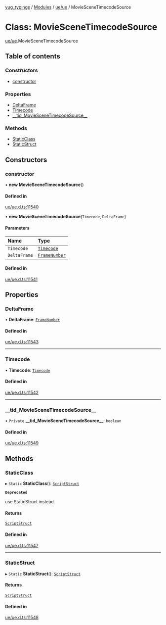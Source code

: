 [yug_typings](../README.md) / [Modules](../modules.md) / [ue/ue](../modules/ue_ue.md) / MovieSceneTimecodeSource

# Class: MovieSceneTimecodeSource

[ue/ue](../modules/ue_ue.md).MovieSceneTimecodeSource

## Table of contents

### Constructors

- [constructor](ue_ue.MovieSceneTimecodeSource.md#constructor)

### Properties

- [DeltaFrame](ue_ue.MovieSceneTimecodeSource.md#deltaframe)
- [Timecode](ue_ue.MovieSceneTimecodeSource.md#timecode)
- [\_\_tid\_MovieSceneTimecodeSource\_\_](ue_ue.MovieSceneTimecodeSource.md#__tid_moviescenetimecodesource__)

### Methods

- [StaticClass](ue_ue.MovieSceneTimecodeSource.md#staticclass)
- [StaticStruct](ue_ue.MovieSceneTimecodeSource.md#staticstruct)

## Constructors

### constructor

• **new MovieSceneTimecodeSource**()

#### Defined in

[ue/ue.d.ts:11540](https://github.com/YugMetaverse/yug_typings/blob/25cad34/ue/ue.d.ts#L11540)

• **new MovieSceneTimecodeSource**(`Timecode`, `DeltaFrame`)

#### Parameters

| Name | Type |
| :------ | :------ |
| `Timecode` | [`Timecode`](ue_ue.Timecode.md) |
| `DeltaFrame` | [`FrameNumber`](ue_ue.FrameNumber.md) |

#### Defined in

[ue/ue.d.ts:11541](https://github.com/YugMetaverse/yug_typings/blob/25cad34/ue/ue.d.ts#L11541)

## Properties

### DeltaFrame

• **DeltaFrame**: [`FrameNumber`](ue_ue.FrameNumber.md)

#### Defined in

[ue/ue.d.ts:11543](https://github.com/YugMetaverse/yug_typings/blob/25cad34/ue/ue.d.ts#L11543)

___

### Timecode

• **Timecode**: [`Timecode`](ue_ue.Timecode.md)

#### Defined in

[ue/ue.d.ts:11542](https://github.com/YugMetaverse/yug_typings/blob/25cad34/ue/ue.d.ts#L11542)

___

### \_\_tid\_MovieSceneTimecodeSource\_\_

• `Private` **\_\_tid\_MovieSceneTimecodeSource\_\_**: `boolean`

#### Defined in

[ue/ue.d.ts:11549](https://github.com/YugMetaverse/yug_typings/blob/25cad34/ue/ue.d.ts#L11549)

## Methods

### StaticClass

▸ `Static` **StaticClass**(): [`ScriptStruct`](ue_ue.ScriptStruct.md)

**`Deprecated`**

use StaticStruct instead.

#### Returns

[`ScriptStruct`](ue_ue.ScriptStruct.md)

#### Defined in

[ue/ue.d.ts:11547](https://github.com/YugMetaverse/yug_typings/blob/25cad34/ue/ue.d.ts#L11547)

___

### StaticStruct

▸ `Static` **StaticStruct**(): [`ScriptStruct`](ue_ue.ScriptStruct.md)

#### Returns

[`ScriptStruct`](ue_ue.ScriptStruct.md)

#### Defined in

[ue/ue.d.ts:11548](https://github.com/YugMetaverse/yug_typings/blob/25cad34/ue/ue.d.ts#L11548)
